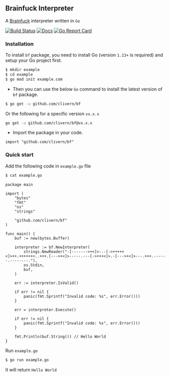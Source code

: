 ## Brainfuck Interpreter

A [Brainfuck](https://nickdesaulniers.github.io/blog/2015/05/25/interpreter-compiler-jit/) interpreter written in `Go`

[![Build Status](https://github.com/clivern/bf/workflows/Build/badge.svg)](https://github.com/clivern/bf/actions/workflows/build.yml)
[![Docs](https://godoc.org/github.com/clivern/bf?status.svg)](https://godoc.org/github.com/clivern/bf)
[![Go Report Card](https://goreportcard.com/badge/github.com/clivern/bf)](https://goreportcard.com/report/github.com/clivern/bf)


### Installation

To install `bf` package, you need to install Go (version `1.13+` is required) and setup your Go project first.

```bash
$ mkdir example
$ cd example
$ go mod init example.com
```

- Then you can use the below `Go` command to install the latest version of `bf` package.

```bash
$ go get -u github.com/clivern/bf
```

Or the following for a specific version `vx.x.x`

```bash
go get -u github.com/clivern/bf@vx.x.x
```

- Import the package in your code.

```golang
import "github.com/clivern/bf"
```


### Quick start

Add the following code in `example.go` file

```bash
$ cat example.go
```

```golang
package main

import (
    "bytes"
    "fmt"
    "os"
    "strings"

    "github.com/clivern/bf"
)

func main() {
    buf := new(bytes.Buffer)

    interpreter := bf.NewInterpreter(
        strings.NewReader("-[------->+<]>-.-[->+++++<]>++.+++++++..+++.[--->+<]>-----.---[->+++<]>.-[--->+<]>---.+++.------.--------."),
        os.Stdin,
        buf,
    )

    err := interpreter.IsValid()

    if err != nil {
        panic(fmt.Sprintf("Invalid code: %s", err.Error()))
    }

    err = interpreter.Execute()

    if err != nil {
        panic(fmt.Sprintf("Invalid code: %s", err.Error()))
    }

    fmt.Println(buf.String()) // Hello World
}
```

Run `example.go`

```bash
$ go run example.go
```

It will return `Hello World`
